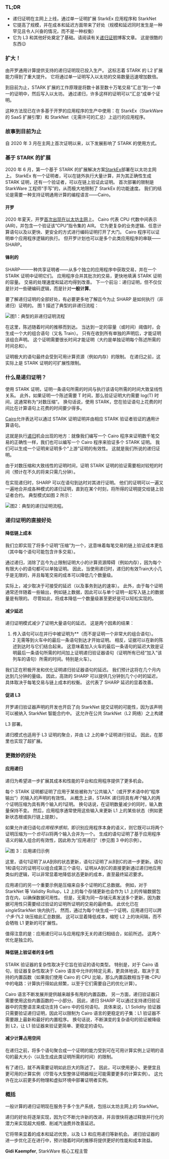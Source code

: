 ### TL;DR

* 递归证明在主网上上线，通过单一证明扩展 StarkEx 应用程序和 StarkNet
* 它提高了规模，并在成本和延迟方面带来了好处（规模和延迟同时发生是一种罕见且令人兴奋的情况，而不是一种权衡）
* 它为 L3 和其他好处奠定了基础。请阅读有关[递归证明](https://medium.com/@starkware/recursive-starks-78f8dd401025)博客文章。 这是很酷的东西😉

### 扩大！

由开罗通用计算提供支持的递归证明现已投入生产。 这标志着 STARK 的 L2 扩展能力得到了重大提升。 它将通过单一证明写入以太坊的交易数量迅速增加数倍。

到目前为止，STARK 扩展的工作原理是将数十甚至数十万笔交易“汇总”到一个单一的证明中，然后写入以太坊。 通过递归，许多这样的证明可以“汇总”成单个证明。

这种方法现已在许多基于开罗的应用程序的生产中使用：在 StarkEx（StarkWare 的 SaaS 扩展引擎）和 StarkNet（无需许可的汇总）上运行的应用程序。

### 故事到目前为止

自 2020 年 3 月在主网上首次证明以来，以下发展影响了 STARK 的使用方式。

### 基于 STARK 的扩展

2020 年 6 月，第一个基于 STARK 的扩展解决方案[StarkEx](https://youtu.be/P-qoPVoneQA)部署在以太坊主网上。 StarkEx 有一个证明者，可以在链外执行大量计算，并为其正确性生成 STARK 证明，还有一个验证者，可以在链上验证此证明。 首次部署的限制是 StarkWare 工程师“手写”的，从而极大地限制了 StarkEx 的功能速度。 我们的结论是需要一种支持证明通用计算的编程语言——Cairo。

#### 开罗

2020 年夏天，开罗[首次出现在以太坊主网](https://medium.com/starkware/hello-cairo-3cb43b13b209)上。 Cairo 代表 CPU 代数中间表示 (AIR)，并包含一个验证该“CPU”指令集的 AIR。 它为更复杂的业务逻辑、任意计算语句以及以更快、更安全的方式进行编码证明打开了大门。 Cairo 程序可以证明单个应用程序逻辑的执行。 但开罗计划也可以是多个此类应用程序的串联——SHARP。

#### 锋利的

SHARP——一种共享证明者——从多个独立的应用程序中获取交易，并在一个 STARK 证明中证明它们。 应用程序合并其批次的交易，更快地填满 STARK 证明的容量。 交易的处理速度和延迟均得到改善。 下一个前沿：递归证明，但不仅仅是针对一些硬编码逻辑，而是针对**一般计算**。

要了解递归证明的全部好处，有必要更多地了解迄今为止 SHARP 是如何执行（非递归）证明的。 图 1 描述了典型的非递归流程：

![图1：典型的非递归证明流程](/assets/recursive_starks_01.png "图1：典型的非递归证明流程")

在这里，陈述随着时间的推移而到达。 当达到一定的容量（或时间）阈值时，会生成一个大的组合语句（又名 Train）。 只有在收到所有单独的声明后，才能证明该组合声明。 这个证明需要很长时间才能证明（大约是单独证明每个陈述所需的时间总和）。

证明极大的语句最终会受到可用计算资源（例如内存）的限制。 在递归之前，这实际上是 STARK 证明的可扩展性限制。

### 什么是递归证明？

使用 STARK 证明，证明一条语句所需的时间与执行该语句所需的时间大致呈线性关系。 此外，如果证明一个陈述需要 T 时间，那么验证证明大约需要 log(T) 时间，这通常称为“对数压缩”。 换句话说，使用 STARK，您在验证语句上花费的时间比在计算语句上花费的时间要少得多。

[Cairo](https://starkware.co/cairo/)允许表达可以通过 STARK 证明证明并由相应 STARK 验证者验证的通用计算语句。

这就是执行[递归](https://en.wikipedia.org/wiki/Recursion)机会出现的地方：就像我们编写一个 Cairo 程序来证明数千笔交易的正确性一样，我们也可以编写一个 Cairo 程序来验证多个 STARK 证明。 我们可以生成一个证明来证明多个“上游”证明的有效性。 这就是我们所说的递归证明。

由于对数压缩和大致线性的证明时间，证明 STARK 证明的验证需要相对较短的时间（预计在不久的将来只需几分钟）。

在实现递归时，SHARP 可以在语句到达时对其进行证明。 他们的证明可以一遍又一遍地合并成各种模式的递归证明，直到在某个时刻，将所得的证明提交给链上验证者合约。 典型模式如图 2 所示：

![图2：典型的递归证明流程。](/assets/recursive_starks_02.png "图2：典型的递归证明流程。")

### 递归证明的直接好处

#### 降低链上成本

我们立即实现了将多个证明“压缩”为一个，这意味着每笔交易的链上验证成本更低（其中每个语句可能包含许多交易）。

通过递归，消除了迄今为止限制证明大小的计算资源障碍（例如内存），因为每个有限大小的语句都可以单独证明。 因此，当使用递归时，递归的有效Train大小几乎是无限的，并且每笔交易的成本可以降低几个数量级。

实际上，减少取决于可接受的延迟（以及事务到达的速率）。 此外，由于每个证明通常还伴随着一些输出，例如链上数据，因此可以与单个证明一起写入链上的数据量是有限的。 尽管如此，将成本降低一个数量级甚至更好是可以轻松实现的。

#### 减少延迟

递归证明模式减少了证明大量语句的延迟。 这是两个因素的结果：

1. 传入语句可以在并行</strong>中被证明为**（而不是证明一个非常大的组合语句）。</li>
2 无需等到火车中的最后一条语句到达才开始证明。 相反，证据可以在新的陈述到达时与它们结合起来。 这意味着加入火车的最后一条语句的延迟大致是证明最后一条语句所需的时间加上证明递归验证器语句（证明所有已经“加入”该列车的语句）所需的时间。特别是火车）。</ol>

我们正在积极开发和优化证明递归验证器语句的延迟。 我们预计这将在几个月内达到几分钟的量级。 因此，高效的 SHARP 可以提供几分钟到几个小时的延迟，具体取决于每笔交易与链上成本的权衡。 这代表了 SHARP 延迟的显着改善。

#### 促进 L3

开罗递归验证器声明的开发也开启了向 StarkNet 提交证明的可能性，因为该声明可以被纳入 StarkNet 智能合约中。 这允许在公共 StarkNet</a>（L2 网络）之上构建



L3 部署。</p> 

递归模式也适用于 L3 证明的聚合，并由 L2 上的单个证明进行验证。 因此，在那里也实现了超扩展。



### 更微妙的好处



#### 应用递归

递归为希望进一步扩展其成本和性能的平台和应用程序提供了更多机会。

每个 STARK 证明都证明了应用于某些被称为“公共输入”（或开罗术语中的“程序输出”）的输入的声明的有效性。 从概念上讲，STARK 递归将具有*两个*输入的两个证明压缩为具有两个输入的*1*证明。 换句话说，在证明数量减少的同时，输入数量保持不变。 然后，应用程序通常使用这些输入来更新 L1 上的某些状态（例如更新状态根或执行链上提款）。

如果允许递归语句*应用程序感知*，即识别应用程序本身的语义，则它既可以将两个证明压缩为一个*也可以*将两个输入合并为一个。 生成的语句证明了基于应用程序语义的输入组合的有效性，因此称为“应用递归”（参见图 3 中的示例）。

![图 3：应用递归示例](/assets/recursive_starks_03.png "图 3：应用递归示例")

这里，语句1证明了从A到B的状态更新，语句2证明了从B到C的进一步更新。语句1和语句2的证明可以组合成第三个语句，证明从A到C的直接更新通过递归地应用类似的逻辑，可以非常显着地降低状态更新的成本，直至最终延迟要求。

应用递归的另一个重要示例是压缩来自多个证明的汇总数据。 例如，对于 StarkNet 等 Validity Rollup，L2 上的每个存储更新也会作为 L1 上的传输数据包含在内，以确保数据可用性。 但是，无需为同一存储元素发送多个更新，因为数据可用性只需要经过验证的证明所证明的交易的最终值。 此优化已在*single*StarkNet 块内执行。 然而，通过为每个块生成一个证明，应用递归可以跨*个多个*L2 块压缩此汇总数据。 这可以显着降低成本，缩短 L2 上的块间隔，而不会牺牲 L1 更新的可扩展性。

值得注意的是：应用递归可以与应用程序无关的递归相结合，如前所述。 这两个优化是独立的。



#### 降低链上验证者的复杂性

STARK 验证器的复杂性取决于它旨在验证的语句类型。 特别是，对于 Cairo 语句，验证器复杂性取决于 Cairo 语言中允许的特定元素，更具体地说，取决于支持的内置函数（如果我们使用 Cairo 的 CPU 比喻，那么内置函数相当于微-CPU 中的电路：计算执行得如此频繁，以至于它们需要自己的优化计算）。

Cairo 语言不断发展并提供越来越多有用的内置函数。 另一方面，递归验证器只需要使用这些内置函数的一小部分。 因此，递归 SHARP 可以通过支持递归验证器中的完整语言来成功支持 Cairo 中的任何语句。 具体来说，L1 Solidity 验证器只需要验证递归证明，因此可以限制为 Cairo 语言的更稳定的子集：L1 验证器不需要跟上最新和最好的内置程序。 换句话说，不断演变的复杂语句的验证被降级到 L2，让 L1 验证器来验证更简单、更稳定的语句。



#### 减少计算占用空间

在递归之前，将多个语句聚合成一个证明的能力受到可在可用计算实例上证明的语句的最大大小（以及生成此类证明所需的时间）的限制。

有了递归，就不再需要证明如此巨大的陈述了。 因此，可以使用更小、更便宜且更可用的计算实例（尽管与大型整体证明器相比可能需要更多的计算实例）。 这允许在比以前更多的物理和虚拟环境中部署证明者实例。



### 概括

一般计算的递归证明现在服务于多个生产系统，包括以太坊主网上的 StarkNet。

递归的好处将逐渐实现，因为它不断允许新的改进，并且很快将通过释放并行化的潜力来实现超大规模、削减汽油费并改善延迟。

它将带来显着的成本和延迟优势，以及 L3 和应用递归等新机会。 递归验证器的进一步优化正在进行中，预计随着时间的推移将提供更好的性能和成本效益。

**Gidi Kaempfer**, StarkWare 核心工程主管